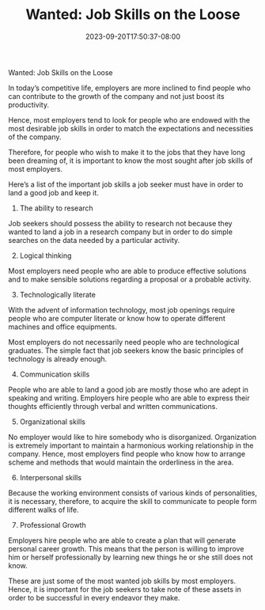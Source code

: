﻿---
title: "Wanted: Job Skills on the Loose"
date: 2023-09-20T17:50:37-08:00
description: "Job Search Tips for Web Success"
featured_image: "/images/Job Search.jpg"
tags: ["Job Search"]
---

Wanted: Job Skills on the Loose

In today’s competitive life, employers are more inclined to find people who can contribute to the growth of the company and not just boost its productivity.

Hence, most employers tend to look for people who are endowed with the most desirable job skills in order to match the expectations and necessities of the company.

Therefore, for people who wish to make it to the jobs that they have long been dreaming of, it is important to know the most sought after job skills of most employers.

Here’s a list of the important job skills a job seeker must have in order to land a good job and keep it.

1. The ability to research

Job seekers should possess the ability to research not because they wanted to land a job in a research company but in order to do simple searches on the data needed by a particular activity.

2. Logical thinking

Most employers need people who are able to produce effective solutions and to make sensible solutions regarding a proposal or a probable activity.

3. Technologically literate

With the advent of information technology, most job openings require people who are computer literate or know how to operate different machines and office equipments.

Most employers do not necessarily need people who are technological graduates. The simple fact that job seekers know the basic principles of technology is already enough.

4. Communication skills

People who are able to land a good job are mostly those who are adept in speaking and writing. Employers hire people who are able to express their thoughts efficiently through verbal and written communications.

5. Organizational skills

No employer would like to hire somebody who is disorganized. Organization is extremely important to maintain a harmonious working relationship in the company. Hence, most employers find people who know how to arrange scheme and methods that would maintain the orderliness in the area.

6. Interpersonal skills

Because the working environment consists of various kinds of personalities, it is necessary, therefore, to acquire the skill to communicate to people form different walks of life.

7. Professional Growth

Employers hire people who are able to create a plan that will generate personal career growth. This means that the person is willing to improve him or herself professionally by learning new things he or she still does not know.

These are just some of the most wanted job skills by most employers. Hence, it is important for the job seekers to take note of these assets in order to be successful in every endeavor they make.


